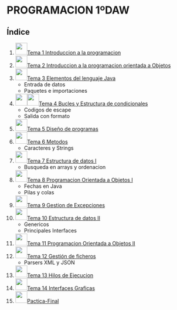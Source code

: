 # PROGRAMACION 1ºDAW
## Índice

1.  <img src="https://cdn-icons-png.flaticon.com/512/38/38167.png" width="32" height="32">[Tema 1 Introduccion a la programacion](https://github.com/Eric212/1DAW/tree/main/POO/Curso/TemasTeoria/Tema%2001)
2. <img src="https://cdn-icons.flaticon.com/png/512/5815/premium/5815835.png?token=exp=1651771589~hmac=cfb7a067977509b0c98b9783dc5119f4" width="32" height="32">[Tema 2 Introduccion a la programacion orientada a Objetos](https://github.com/Eric212/1DAW/tree/main/POO/Curso/TemasTeoria/Tema%2002)
3. <img src="https://cdn-icons-png.flaticon.com/512/226/226777.png" width="32" height="32">[Tema 3 Elementos del lenguaje Java](https://github.com/Eric212/1DAW/tree/main/POO/Curso/TemasTeoria/Tema%2003)
    - Entrada de datos
    - Paquetes e importaciones
4. <img src="https://cdn-icons-png.flaticon.com/512/66/66934.png" width="32" height="32"><img src="https://w7.pngwing.com/pngs/339/453/png-transparent-conditional-computer-programming-flowchart-statement-computer-science-flowchart-angle-text-rectangle.png" width="32" height="32">[Tema 4 Bucles y Estructura de condicionales](https://github.com/Eric212/1DAW/tree/main/POO/Curso/TemasTeoria/Tema%2004)
    - Codigos de escape
    - Salida con formato
5. <img src="https://cdn-icons-png.flaticon.com/512/2919/2919570.png" width="32" height="32">[Tema 5 Diseño de programas](https://github.com/Eric212/1DAW/tree/main/POO/Curso/TemasTeoria/Tema%2005)
6. <img src="https://cdn-icons.flaticon.com/png/512/3316/premium/3316404.png?token=exp=1648844412~hmac=1323bbdf111b4744124d8cfc63047fbf" width="32" height="32">[Tema 6 Metodos](https://github.com/Eric212/1DAW/tree/main/POO/Curso/TemasTeoria/Tema%2006)
    - Caracteres y Strings
7. <img src="https://cdn-icons-png.flaticon.com/512/2857/2857303.png" width="32" height="32">[Tema 7 Estructura de datos I](https://github.com/Eric212/1DAW/tree/main/POO/Curso/TemasTeoria/Tema%2007)
    - Busqueda en arrays y ordenacion
8. <img src="https://cdn-icons-png.flaticon.com/512/4888/4888723.png" width="32" height="32">[Tema 8 Programacion Orientada a Objetos I](https://github.com/Eric212/1DAW/tree/main/POO/Curso/TemasTeoria/Tema%2008)
    - Fechas en Java
    - Pilas y colas
9. <img src="https://cdn-icons-png.flaticon.com/512/2177/2177004.png" width="32" height="32">[Tema 9 Gestion de Excepciones](https://github.com/Eric212/1DAW/tree/main/POO/Curso/TemasTeoria/Tema%2009)
10. <img src="https://cdn-icons-png.flaticon.com/512/2857/2857303.png" width="32" height="32">[Tema 10 Estructura de datos II](https://github.com/Eric212/1DAW/tree/main/POO/Curso/TemasTeoria/Tema%2010)
    - Genericos
    - Principales Interfaces
11. <img src="https://cdn-icons-png.flaticon.com/512/4888/4888723.png" width="32" height="32">[Tema 11 Programacion Orientada a Objetos II](https://github.com/Eric212/1DAW/tree/main/POO/Curso/TemasTeoria/Tema%2011)
12. <img src="https://cdn-icons-png.flaticon.com/512/4149/4149677.png" width="32" height="32">[Tema 12 Gestión de ficheros](https://github.com/Eric212/1DAW/tree/main/POO/Curso/TemasTeoria/Tema%2012)
    - Parsers XML y JSON
13. <img src="https://cdn-icons-png.flaticon.com/512/1857/1857070.png" width="32" height="32">[Tema 13 Hilos de Ejecucion](https://github.com/Eric212/1DAW/tree/main/POO/Curso/TemasTeoria/Tema%2013)
14. <img src="https://cdn-icons-png.flaticon.com/512/2862/2862196.png" width="32" height="32">[Tema 14 Interfaces Graficas](https://github.com/Eric212/1DAW/tree/main/POO/Curso/TemasTeoria/Tema%2014)
15. <img src="https://cdn-icons.flaticon.com/png/512/2790/premium/2790435.png?token=exp=1648844448~hmac=2e210efc505dffffc6ea577c7b623d06" width="32" height="32">[Pactica-Final](https://github.com/Eric212/1DAW/tree/main/POO/Curso/TemasTeoria/Tema%2015)
